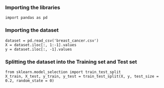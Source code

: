 ### Importing the libraries
```
import pandas as pd
```

### Importing the dataset
```
dataset = pd.read_csv('breast_cancer.csv')
X = dataset.iloc[:, 1:-1].values
y = dataset.iloc[:, -1].values
```

### Splitting the dataset into the Training set and Test set
```
from sklearn.model_selection import train_test_split
X_train, X_test, y_train, y_test = train_test_split(X, y, test_size = 0.2, random_state = 0)
```
